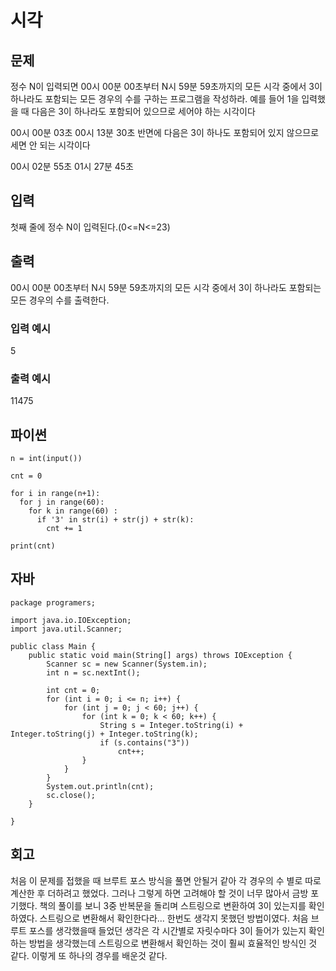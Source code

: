 # 시각
## 문제
정수 N이 입력되면 00시 00분 00초부터 N시 59분 59초까지의 모든 시각 중에서 3이 하나라도 포함되는
모든 경우의 수를 구하는 프로그램을 작성하라. 예를 들어 1을 입력했을 때
다음은 3이 하나라도 포함되어 있으므로 세어야 하는 시각이다

00시 00분 03초
00시 13분 30초
반면에 다음은 3이 하나도 포함되어 있지 않으므로 세면 안 되는 시각이다

00시 02분 55초
01시 27분 45초
## 입력
첫째 줄에 정수 N이 입력된다.(0<=N<=23)

## 출력
00시 00분 00초부터 N시 59분 59초까지의 모든 시각 중에서 3이 하나라도 포함되는 모든 경우의 수를 출력한다.

### 입력 예시
5

### 출력 예시
11475

## 파이썬
```
n = int(input())

cnt = 0

for i in range(n+1):
  for j in range(60):
    for k in range(60) :
      if '3' in str(i) + str(j) + str(k):
        cnt += 1

print(cnt)

```

## 자바
```
package programers;

import java.io.IOException;
import java.util.Scanner;

public class Main {
	public static void main(String[] args) throws IOException {
		Scanner sc = new Scanner(System.in);
		int n = sc.nextInt();

		int cnt = 0;
		for (int i = 0; i <= n; i++) {
			for (int j = 0; j < 60; j++) {
				for (int k = 0; k < 60; k++) {
					String s = Integer.toString(i) + Integer.toString(j) + Integer.toString(k);
					if (s.contains("3"))
						cnt++;
				}
			}
		}
		System.out.println(cnt);
		sc.close();
	}

}
```

## 회고
처음 이 문제를 접했을 때 브루트 포스 방식을 풀면 안될거 같아 각 경우의 수 별로 따로 계산한 후 더하려고 했었다.
그러나 그렇게 하면 고려해야 할 것이 너무 많아서 금방 포기했다.
책의 풀이를 보니 3중 반복문을 돌리며 스트링으로 변환하여 3이 있는지를 확인하였다.
스트링으로 변환해서 확인한다라... 한번도 생각지 못했던 방법이였다.
처음 브루트 포스를 생각했을때 들었던 생각은 각 시간별로 자릿수마다 3이 들어가 있는지 확인하는 방법을 생각했는데
스트링으로 변환해서 확인하는 것이 훨씨 효율적인 방식인 것 같다. 이렇게 또 하나의 경우를 배운것 같다.

